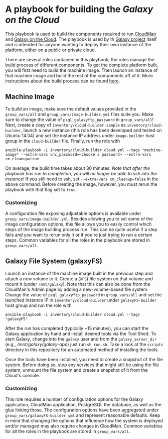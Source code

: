 A playbook for building the *Galaxy on the Cloud*
=================================================

This playbook is used to build the components required to run
[CloudMan][cloudman] and [Galaxy on the Cloud][goc]. The playbook is
used by th [Galaxy project][gp] itself and is intended for anyone
wanting to deploy their own instance of the platform, either on a public or
private cloud.

There are several roles contained in this playbook; the roles manage
the build process of different components. To get the complete platform built,
you will first need to build the machine image. Then launch an instance
of that machine image and build the rest of the components off of it.
More instructions about the build process can be found [here][building].

Machine Image
-------------
To build an image, make sure the default values provided in the `group_vars/all`
and `group_vars/image-builder.yml` files suite you. Make sure to change the value
of `psql_galaxyftp_password` in `group_vars/all`! Next, create a copy of
`inventory/cloud-builder.sample` as `inventory/cloud-builder`, launch a new
instance (this role has been developed and tested on Ubuntu 14.04) and set the
instance IP address under `image-builder` host group in the `cloud-builder` file.
Finally, run the role with

    ansible-playbook -i inventory/cloud-builder cloud.yml --tags "machine-image" --extra-vars vnc_password=<choose a password> --extra-vars cm_cleanup=true

On average, the build time takes about 30 minutes. *Note that after the playbook
has run to completion, you will no longer be able to ssh into the instance!* If
you still need to ssh, set `--extra-vars cm_cleanup=false` in the above command.
Before creating the image, however, you must rerun the playbook with that flag
set to `true`.

### Customizing
A configuration file exposing adjustable options is available under
`group_vars/image-builder.yml`. Besides allowing you to set some
of the image configuration options, this file allows you to easily control which
steps of the image building process run. This can be quite useful if a step fails
and you want to rerun only it or if you're just trying to run a certain steps.
Common variables for all the roles in the playbook are stored in `group_vars/all`.

Galaxy File System (galaxyFS)
-----------------------------
Launch an instance of the machine image built in the previous step and attach a
new volume to it. Create a (`XFS`) file system on that volume and mount it
(under `/mnt/galaxy`). Note that this can also be done from the CloudMan's
Admin page by adding a new-volume-based file system. Change the value
of `psql_galaxyftp_password` in `group_vars/all` and set the launched instance
IP in `inventory/cloud-builder` under `galaxyFS-builder` host group and run the
role with

    ansible-playbook -i inventory/cloud-builder cloud.yml --tags "galaxyFS"

After the run has completed (typically ~15 minutes), you can start the Galaxy
application by hand and install desired tools via the Tool Shed. To start Galaxy,
change into the `galaxy` user and from the `galaxy_server_dir` (e.g.,
*/mnt/galaxy/galaxy-app*) just run `sh run.sh`. Take a look at the `scripts`
directory in this repository for an automated method of installing the tools.

Once the tools have been installed, you need to create a snapshot of the file
system. Before doing so, stop any services that might still be using the file
system, unmount the file system and create a snapshot of it from the Cloud's console.

### Customizing
This role requires a number of configuration options for the Galaxy application,
CloudMan application, PostgreSQL the database, as well as the glue linking those.
The configuration options have been aggregated under
`group_vars/galaxyFS-builder.yml` and represent reasonable defaults.
Keep in mind that changing the options that influence how the system is deployed
and/or managed may also require changes in CloudMan. Common variables for all the
roles in the playbook are stored in `group_vars/all`.


[cloudman]: http://usecloudman.org/
[goc]: https://wiki.galaxyproject.org/Cloud
[gp]: http://galaxyproject.org/
[building]: https://wiki.galaxyproject.org/CloudMan/Building
